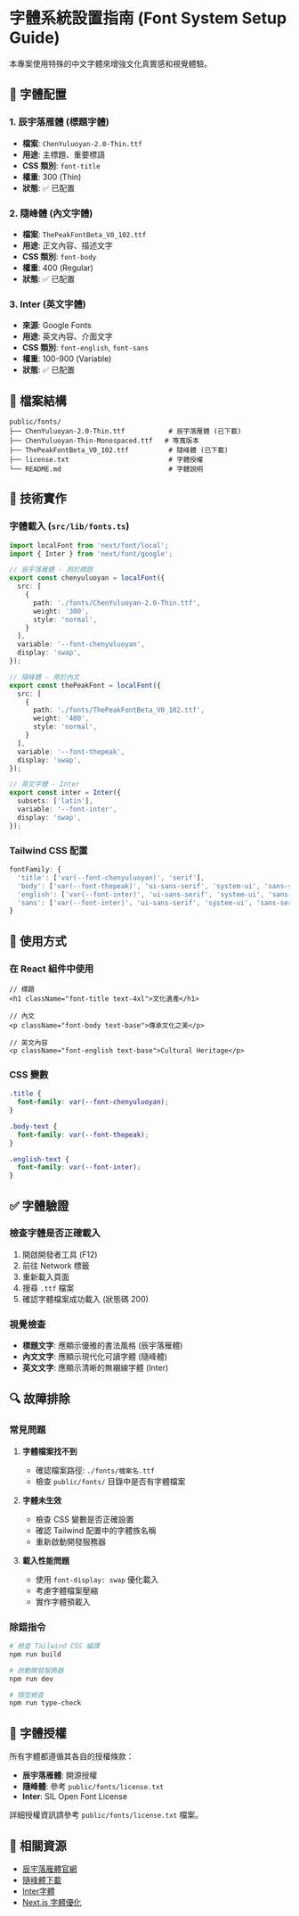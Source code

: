 # 字體系統設置指南 (Font System Setup Guide)

本專案使用特殊的中文字體來增強文化真實感和視覺體驗。

## 🎨 字體配置

### 1. 辰宇落雁體 (標題字體)
- **檔案**: `ChenYuluoyan-2.0-Thin.ttf`
- **用途**: 主標題、重要標語
- **CSS 類別**: `font-title`
- **權重**: 300 (Thin)
- **狀態**: ✅ 已配置

### 2. 隨峰體 (內文字體)
- **檔案**: `ThePeakFontBeta_V0_102.ttf`
- **用途**: 正文內容、描述文字
- **CSS 類別**: `font-body`
- **權重**: 400 (Regular)
- **狀態**: ✅ 已配置

### 3. Inter (英文字體)
- **來源**: Google Fonts
- **用途**: 英文內容、介面文字
- **CSS 類別**: `font-english`, `font-sans`
- **權重**: 100-900 (Variable)
- **狀態**: ✅ 已配置

## 📁 檔案結構

```
public/fonts/
├── ChenYuluoyan-2.0-Thin.ttf           # 辰宇落雁體 (已下載)
├── ChenYuluoyan-Thin-Monospaced.ttf   # 等寬版本
├── ThePeakFontBeta_V0_102.ttf          # 隨峰體 (已下載)
├── license.txt                         # 字體授權
└── README.md                           # 字體說明
```

## 🔧 技術實作

### 字體載入 (`src/lib/fonts.ts`)
```typescript
import localFont from 'next/font/local';
import { Inter } from 'next/font/google';

// 辰宇落雁體 - 用於標題
export const chenyuluoyan = localFont({
  src: [
    {
      path: './fonts/ChenYuluoyan-2.0-Thin.ttf',
      weight: '300',
      style: 'normal',
    }
  ],
  variable: '--font-chenyuluoyan',
  display: 'swap',
});

// 隨峰體 - 用於內文
export const thePeakFont = localFont({
  src: [
    {
      path: './fonts/ThePeakFontBeta_V0_102.ttf',
      weight: '400',
      style: 'normal',
    }
  ],
  variable: '--font-thepeak',
  display: 'swap',
});

// 英文字體 - Inter
export const inter = Inter({
  subsets: ['latin'],
  variable: '--font-inter',
  display: 'swap',
});
```

### Tailwind CSS 配置
```typescript
fontFamily: {
  'title': ['var(--font-chenyuluoyan)', 'serif'],
  'body': ['var(--font-thepeak)', 'ui-sans-serif', 'system-ui', 'sans-serif'],
  'english': ['var(--font-inter)', 'ui-sans-serif', 'system-ui', 'sans-serif'],
  'sans': ['var(--font-inter)', 'ui-sans-serif', 'system-ui', 'sans-serif'],
}
```

## 🎯 使用方式

### 在 React 組件中使用
```tsx
// 標題
<h1 className="font-title text-4xl">文化遺產</h1>

// 內文
<p className="font-body text-base">傳承文化之美</p>

// 英文內容
<p className="font-english text-base">Cultural Heritage</p>
```

### CSS 變數
```css
.title {
  font-family: var(--font-chenyuluoyan);
}

.body-text {
  font-family: var(--font-thepeak);
}

.english-text {
  font-family: var(--font-inter);
}
```

## ✅ 字體驗證

### 檢查字體是否正確載入
1. 開啟開發者工具 (F12)
2. 前往 Network 標籤
3. 重新載入頁面
4. 搜尋 `.ttf` 檔案
5. 確認字體檔案成功載入 (狀態碼 200)

### 視覺檢查
- **標題文字**: 應顯示優雅的書法風格 (辰宇落雁體)
- **內文文字**: 應顯示現代化可讀字體 (隨峰體)
- **英文文字**: 應顯示清晰的無襯線字體 (Inter)

## 🔍 故障排除

### 常見問題

1. **字體檔案找不到**
   - 確認檔案路徑: `./fonts/檔案名.ttf`
   - 檢查 `public/fonts/` 目錄中是否有字體檔案

2. **字體未生效**
   - 檢查 CSS 變數是否正確設置
   - 確認 Tailwind 配置中的字體族名稱
   - 重新啟動開發服務器

3. **載入性能問題**
   - 使用 `font-display: swap` 優化載入
   - 考慮字體檔案壓縮
   - 實作字體預載入

### 除錯指令
```bash
# 檢查 Tailwind CSS 編譯
npm run build

# 啟動開發服務器
npm run dev

# 類型檢查
npm run type-check
```

## 📄 字體授權

所有字體都遵循其各自的授權條款：
- **辰宇落雁體**: 開源授權
- **隨峰體**: 參考 `public/fonts/license.txt`
- **Inter**: SIL Open Font License

詳細授權資訊請參考 `public/fonts/license.txt` 檔案。

## 🔗 相關資源

- [辰宇落雁體官網](https://github.com/ChenyuluoyanFont/ChenyuluoyanFont)
- [隨峰體下載](https://cjkfonts.io/blog/ThePeakFont)
- [Inter字體](https://fonts.google.com/specimen/Inter)
- [Next.js 字體優化](https://nextjs.org/docs/pages/building-your-application/optimizing/fonts)
